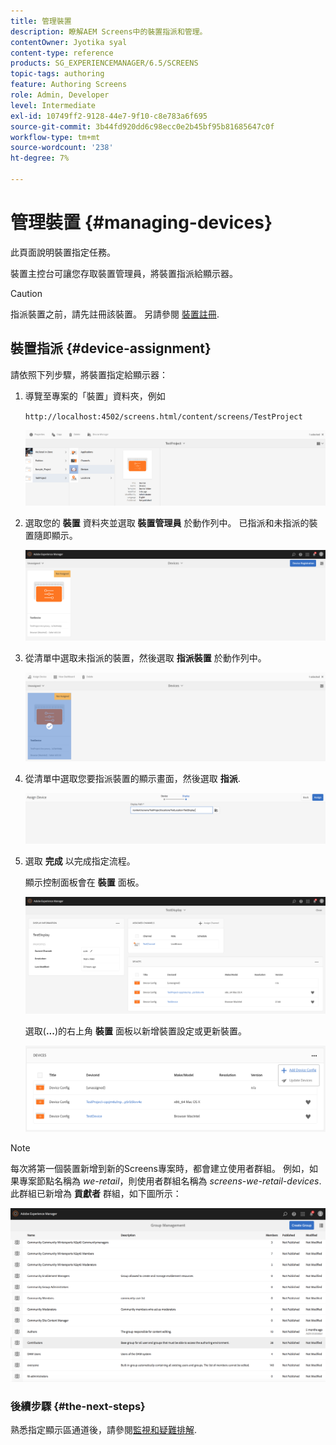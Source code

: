 ```yaml
---
title: 管理裝置
description: 瞭解AEM Screens中的裝置指派和管理。
contentOwner: Jyotika syal
content-type: reference
products: SG_EXPERIENCEMANAGER/6.5/SCREENS
topic-tags: authoring
feature: Authoring Screens
role: Admin, Developer
level: Intermediate
exl-id: 10749ff2-9128-44e7-9f10-c8e783a6f695
source-git-commit: 3b44fd920dd6c98ecc0e2b45bf95b81685647c0f
workflow-type: tm+mt
source-wordcount: '238'
ht-degree: 7%

---
```


# 管理裝置 {#managing-devices}

此頁面說明裝置指定任務。

裝置主控台可讓您存取裝置管理員，將裝置指派給顯示器。

>[!CAUTION]
>
>指派裝置之前，請先註冊該裝置。 另請參閱 [裝置註冊](device-registration.md).

## 裝置指派 {#device-assignment}

請依照下列步驟，將裝置指定給顯示器：

1. 導覽至專案的「裝置」資料夾，例如

   `http://localhost:4502/screens.html/content/screens/TestProject`

   ![chlimage_1-32](assets/chlimage_1-32.png)

1. 選取您的 **裝置** 資料夾並選取 **裝置管理員** 於動作列中。 已指派和未指派的裝置隨即顯示。

   ![chlimage_1-33](assets/chlimage_1-33.png)

1. 從清單中選取未指派的裝置，然後選取 **指派裝置** 於動作列中。

   ![chlimage_1-34](assets/chlimage_1-34.png)

1. 從清單中選取您要指派裝置的顯示畫面，然後選取 **指派**.

   ![chlimage_1-35](assets/chlimage_1-35.png)

1. 選取 **完成** 以完成指定流程。


   顯示控制面板會在 **裝置** 面板。

   ![chlimage_1-37](assets/chlimage_1-37.png)

   選取(**...**)的右上角 **裝置** 面板以新增裝置設定或更新裝置。

   ![chlimage_1-38](assets/chlimage_1-38.png)

>[!NOTE]
>
>每次將第一個裝置新增到新的Screens專案時，都會建立使用者群組。
>例如，如果專案節點名稱為 *we-retail*，則使用者群組名稱為 *screens-we-retail-devices*.
>此群組已新增為 **貢獻者** 群組，如下圖所示：

![chlimage_1-39](assets/chlimage_1-39.png)

### 後續步驟 {#the-next-steps}

熟悉指定顯示區通道後，請參閱[監視和疑難排解](monitoring-screens.md).
